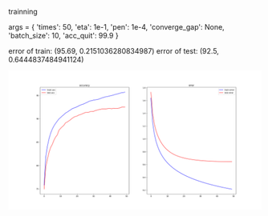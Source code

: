 trainning

args = {
    'times': 50,
    'eta': 1e-1,
    'pen': 1e-4,
    'converge_gap': None,
    'batch_size': 10,
    'acc_quit': 99.9
}

error of train: (95.69, 0.2151036280834987)
error of test: (92.5, 0.6444837484941124)

![Image of Yaktocat](ep12_test1_Figure1.png)